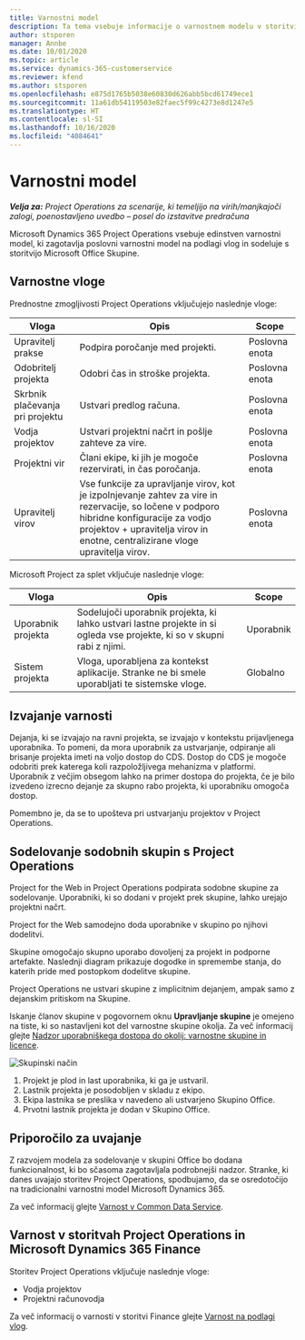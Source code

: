 ```yaml
---
title: Varnostni model
description: Ta tema vsebuje informacije o varnostnem modelu v storitvi Dynamics 365 Project Operations.
author: stsporen
manager: Annbe
ms.date: 10/01/2020
ms.topic: article
ms.service: dynamics-365-customerservice
ms.reviewer: kfend
ms.author: stsporen
ms.openlocfilehash: e875d1765b5038e60830d626abb5bcd61749ece1
ms.sourcegitcommit: 11a61db54119503e82faec5f99c4273e8d1247e5
ms.translationtype: HT
ms.contentlocale: sl-SI
ms.lasthandoff: 10/16/2020
ms.locfileid: "4084641"
---
```

# <a name="security-model"></a>Varnostni model

_**Velja za:** Project Operations za scenarije, ki temeljijo na virih/manjkajoči zalogi, poenostavljeno uvedbo – posel do izstavitve predračuna_

Microsoft Dynamics 365 Project Operations vsebuje edinstven varnostni model, ki zagotavlja poslovni varnostni model na podlagi vlog in sodeluje s storitvijo Microsoft Office Skupine. 


## <a name="security-roles"></a>Varnostne vloge
Prednostne zmogljivosti Project Operations vključujejo naslednje vloge:

| Vloga                          | Opis                                                                                                                                                                 | Scope |
|-------------------------------|-----------------------------------------------------------------------------------------------------------------------------------------------------------------------------|------|
| Upravitelj prakse              | Podpira poročanje med projekti.                                                                                                            | Poslovna enota              |
| Odobritelj projekta              | Odobri čas in stroške projekta.                                                                                                                              | Poslovna enota |
| Skrbnik plačevanja pri projektu | Ustvari predlog računa.                                                                                                                                                 | Poslovna enota |
| Vodja projektov               | Ustvari projektni načrt in pošlje zahteve za vire.                                                                                                                              | Poslovna enota |
| Projektni vir              | Člani ekipe, ki jih je mogoče rezervirati, in čas poročanja.                                                                                                          | Poslovna enota|
| Upravitelj virov              | Vse funkcije za upravljanje virov, kot je izpolnjevanje zahtev za vire in rezervacije, so ločene v podporo hibridne konfiguracije za vodjo projektov + upravitelja virov in enotne, centralizirane vloge upravitelja virov. | Poslovna enota |


Microsoft Project za splet vključuje naslednje vloge:

| Vloga           | Opis                                                                                                        | Scope  |
|----------------|--------------------------------------------------------------------------------------------------------------------|--------|
| Uporabnik projekta   | Sodelujoči uporabnik projekta, ki lahko ustvari lastne projekte in si ogleda vse projekte, ki so v skupni rabi z njimi. | Uporabnik   |
| Sistem projekta | Vloga, uporabljena za kontekst aplikacije. Stranke ne bi smele uporabljati te sistemske vloge.                                    | Globalno |

## <a name="security-enforcement"></a>Izvajanje varnosti
Dejanja, ki se izvajajo na ravni projekta, se izvajajo v kontekstu prijavljenega uporabnika. To pomeni, da mora uporabnik za ustvarjanje, odpiranje ali brisanje projekta imeti na voljo dostop do CDS. Dostop do CDS je mogoče odobriti prek katerega koli razpoložljivega mehanizma v platformi. Uporabnik z večjim obsegom lahko na primer dostopa do projekta, če je bilo izvedeno izrecno dejanje za skupno rabo projekta, ki uporabniku omogoča dostop.

Pomembno je, da se to upošteva pri ustvarjanju projektov v Project Operations.

## <a name="modern-group-collaboration-with-project-operations"></a>Sodelovanje sodobnih skupin s Project Operations
Project for the Web in Project Operations podpirata sodobne skupine za sodelovanje. Uporabniki, ki so dodani v projekt prek skupine, lahko urejajo projektni načrt.

Project for the Web samodejno doda uporabnike v skupino po njihovi dodelitvi.

Skupine omogočajo skupno uporabo dovoljenj za projekt in podporne artefakte. Naslednji diagram prikazuje dogodke in spremembe stanja, do katerih pride med postopkom dodelitve skupine.

Project Operations ne ustvari skupine z implicitnim dejanjem, ampak samo z dejanskim pritiskom na Skupine.

Iskanje članov skupine v pogovornem oknu **Upravljanje skupine** je omejeno na tiste, ki so nastavljeni kot del varnostne skupine okolja. Za več informacij glejte [Nadzor uporabniškega dostopa do okolij: varnostne skupine in licence](https://docs.microsoft.com/power-platform/admin/control-user-access).

![Skupinski način](./media/groupsmode.png)

1. Projekt je plod in last uporabnika, ki ga je ustvaril.
2. Lastnik projekta je posodobljen v skladu z ekipo.
3. Ekipa lastnika se preslika v navedeno ali ustvarjeno Skupino Office.
4. Prvotni lastnik projekta je dodan v Skupino Office.

## <a name="deployment-recommendation"></a>Priporočilo za uvajanje
Z razvojem modela za sodelovanje v skupini Office bo dodana funkcionalnost, ki bo sčasoma zagotavljala podrobnejši nadzor. Stranke, ki danes uvajajo storitev Project Operations, spodbujamo, da se osredotočijo na tradicionalni varnostni model Microsoft Dynamics 365.

Za več informacij glejte [Varnost v Common Data Service](https://docs.microsoft.com/power-platform/admin/wp-security).

## <a name="project-operations-and-microsoft-dynamics-365-finance-security"></a>Varnost v storitvah Project Operations in Microsoft Dynamics 365 Finance
Storitev Project Operations vključuje naslednje vloge:

- Vodja projektov
- Projektni računovodja

Za več informacij o varnosti v storitvi Finance glejte [Varnost na podlagi vlog](https://docs.microsoft.com/dynamics365/fin-ops-core/dev-itpro/sysadmin/role-based-security).


